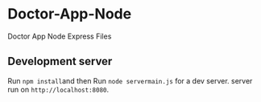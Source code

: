 # Doctor-App-Node
Doctor App Node Express Files

## Development server
Run `npm install`and then
Run `node servermain.js` for a dev server. server run on `http://localhost:8080`.

